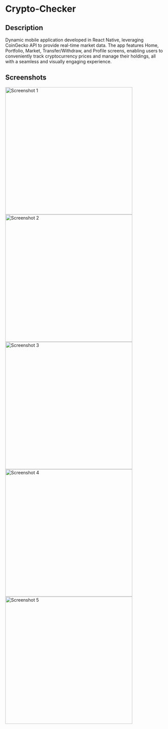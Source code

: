 # Crypto-Checker
## Description
Dynamic mobile application developed in React Native, leveraging CoinGecko API to provide real-time market data. The app features Home, Portfolio, Market, Transfer/Withdraw, and Profile screens, enabling users to conveniently track cryptocurrency prices and manage their holdings, all with a seamless and visually engaging experience.

## Screenshots

<div>
  <img src="https://github.com/SuperStar0907/Crypto-Checker/assets/74975220/c4adf952-077c-4e12-85d4-862a8c716210" alt="Screenshot 1" width="400" />
  <img src="https://github.com/SuperStar0907/Crypto-Checker/assets/74975220/a60feca5-8cca-4a7b-ba54-04fb41e1b920" alt="Screenshot 2" width="400" />
</div>

<div>
  <img src="https://github.com/SuperStar0907/Crypto-Checker/assets/74975220/1fd616be-ecea-48f2-a4fd-1af2177312c9" alt="Screenshot 3" width="400" />
  <img src="https://github.com/SuperStar0907/Crypto-Checker/assets/74975220/2fd1bbb6-3695-45eb-8dc7-185baa4916f4" alt="Screenshot 4" width="400" />
</div>

<div>
  <img src="https://github.com/SuperStar0907/Crypto-Checker/assets/74975220/480b37dd-3994-4dce-a183-6e8b6c480a50" alt="Screenshot 5" width="400" />
</div>
